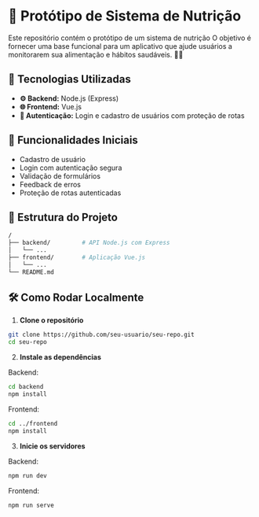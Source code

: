 # 🥗 Protótipo de Sistema de Nutrição

Este repositório contém o protótipo de um sistema de nutrição O objetivo é fornecer uma base funcional para um aplicativo que ajude usuários a monitorarem sua alimentação e hábitos saudáveis. 💪🍎

## 🚀 Tecnologias Utilizadas

- **⚙️ Backend:** Node.js (Express)
- **🌐 Frontend:** Vue.js
- **🔐 Autenticação:** Login e cadastro de usuários com proteção de rotas

## 📌 Funcionalidades Iniciais

- Cadastro de usuário
- Login com autenticação segura
- Validação de formulários
- Feedback de erros
- Proteção de rotas autenticadas

## 📁 Estrutura do Projeto

```bash
/
├── backend/         # API Node.js com Express
│   └── ...
├── frontend/        # Aplicação Vue.js
│   └── ...
└── README.md
```

## 🛠️ Como Rodar Localmente

1. **Clone o repositório**
```bash
git clone https://github.com/seu-usuario/seu-repo.git
cd seu-repo
```

2. **Instale as dependências**

Backend:
```bash
cd backend
npm install
```

Frontend:
```bash
cd ../frontend
npm install
```

3. **Inicie os servidores**

Backend:
```bash
npm run dev
```

Frontend:
```bash
npm run serve
```
